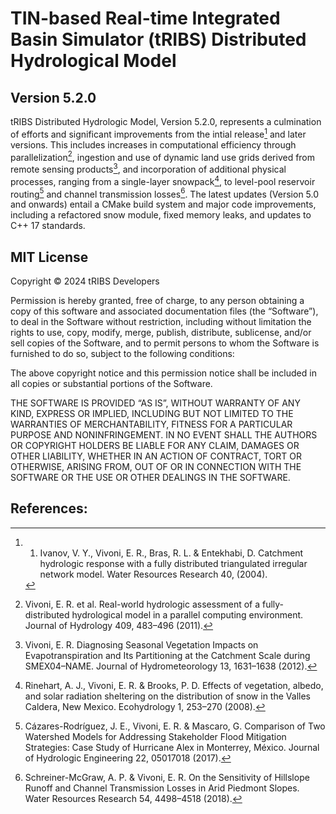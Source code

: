 # TIN-based Real-time Integrated Basin Simulator (tRIBS) Distributed Hydrological Model
## Version 5.2.0

tRIBS Distributed Hydrologic Model, Version 5.2.0, represents a culmination of efforts and significant improvements from the intial release[^1] and later versions. This includes increases in computational efficiency through parallelization[^2], ingestion and use of dynamic land use grids derived from remote sensing products[^3], and incorporation of additional physical processes, ranging from a single-layer snowpack[^4], to level-pool reservoir routing[^5] and channel transmission losses[^6]. The latest updates (Version 5.0 and onwards) entail a CMake build system and major code improvements, including a refactored snow module, fixed memory leaks, and updates to C++ 17 standards. 

## MIT License

Copyright © 2024 tRIBS Developers

Permission is hereby granted, free of charge, to any person obtaining a copy of this software and associated documentation files (the “Software”), to deal in the Software without restriction, including without limitation the rights to use, copy, modify, merge, publish, distribute, sublicense, and/or sell copies of the Software, and to permit persons to whom the Software is furnished to do so, subject to the following conditions:

The above copyright notice and this permission notice shall be included in all copies or substantial portions of the Software.

THE SOFTWARE IS PROVIDED “AS IS”, WITHOUT WARRANTY OF ANY KIND, EXPRESS OR IMPLIED, INCLUDING BUT NOT LIMITED TO THE WARRANTIES OF MERCHANTABILITY, FITNESS FOR A PARTICULAR PURPOSE AND NONINFRINGEMENT. IN NO EVENT SHALL THE AUTHORS OR COPYRIGHT HOLDERS BE LIABLE FOR ANY CLAIM, DAMAGES OR OTHER LIABILITY, WHETHER IN AN ACTION OF CONTRACT, TORT OR OTHERWISE, ARISING FROM, OUT OF OR IN CONNECTION WITH THE SOFTWARE OR THE USE OR OTHER DEALINGS IN THE SOFTWARE.

## References:
[^1]: 1. Ivanov, V. Y., Vivoni, E. R., Bras, R. L. & Entekhabi, D. Catchment hydrologic response with a fully distributed triangulated irregular network model. Water Resources Research 40, (2004).
[^2]: Vivoni, E. R. et al. Real-world hydrologic assessment of a fully-distributed hydrological model in a parallel computing environment. Journal of Hydrology 409, 483–496 (2011).
[^3]: Vivoni, E. R. Diagnosing Seasonal Vegetation Impacts on Evapotranspiration and Its Partitioning at the Catchment Scale during SMEX04–NAME. Journal of Hydrometeorology 13, 1631–1638 (2012).
[^4]: Rinehart, A. J., Vivoni, E. R. & Brooks, P. D. Effects of vegetation, albedo, and solar radiation sheltering on the distribution of snow in the Valles Caldera, New Mexico. Ecohydrology 1, 253–270 (2008).
[^5]: Cázares-Rodríguez, J. E., Vivoni, E. R. & Mascaro, G. Comparison of Two Watershed Models for Addressing Stakeholder Flood Mitigation Strategies: Case Study of Hurricane Alex in Monterrey, México. Journal of Hydrologic Engineering 22, 05017018 (2017).
[^6]: Schreiner-McGraw, A. P. & Vivoni, E. R. On the Sensitivity of Hillslope Runoff and Channel Transmission Losses in Arid Piedmont Slopes. Water Resources Research 54, 4498–4518 (2018).
